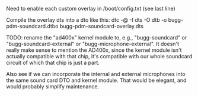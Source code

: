 Need to enable each custom overlay in /boot/config.txt (see last line)

Compile the overlay dts into a dto like this:
 dtc -@ -I dts -O dtb -o bugg-pdm-soundcard.dtbo bugg-pdm-soundcard-overlay.dts

 TODO: rename the "ad400x" kernel module to, e.g., "bugg-soundcard" or "bugg-soundcard-external" or "bugg-microphone-external".
 It doesn't really make sense to mention the AD400x, since the kernel module isn't actually compatible with that chip, it's compatible with our whole soundcard circuit of which that chip is just a part. 

 Also see if we can incorporate the internal and external microphones into the same sound card DTO and kernel module. That would be elegant, and would probably simplify maintenance. 

